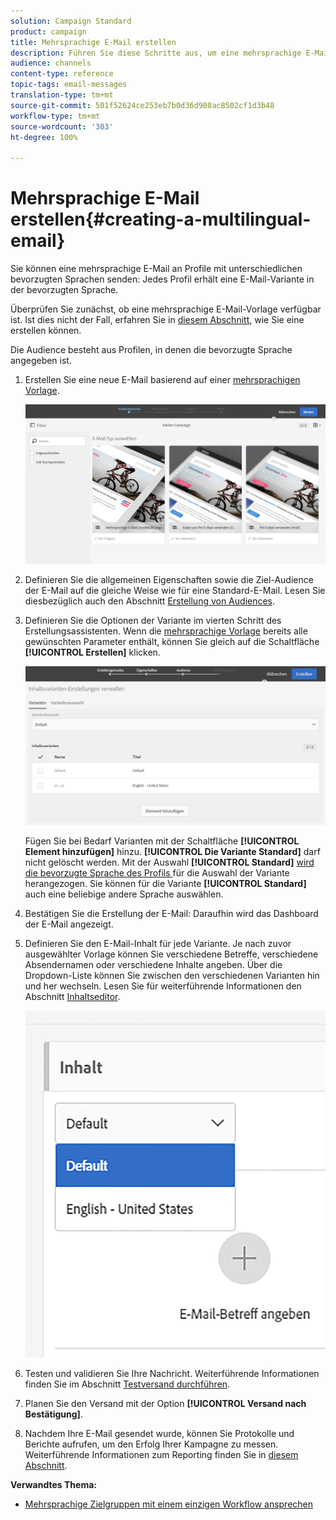 ```yaml
---
solution: Campaign Standard
product: campaign
title: Mehrsprachige E-Mail erstellen
description: Führen Sie diese Schritte aus, um eine mehrsprachige E-Mail an Empfänger mit unterschiedlichen bevorzugten Sprachen zu senden.
audience: channels
content-type: reference
topic-tags: email-messages
translation-type: tm+mt
source-git-commit: 501f52624ce253eb7b0d36d908ac8502cf1d3b48
workflow-type: tm+mt
source-wordcount: '303'
ht-degree: 100%

---
```



# Mehrsprachige E-Mail erstellen{#creating-a-multilingual-email}

Sie können eine mehrsprachige E-Mail an Profile mit unterschiedlichen bevorzugten Sprachen senden: Jedes Profil erhält eine E-Mail-Variante in der bevorzugten Sprache.

Überprüfen Sie zunächst, ob eine mehrsprachige E-Mail-Vorlage verfügbar ist. Ist dies nicht der Fall, erfahren Sie in [diesem Abschnitt](../../channels/using/multilingual-messages-template.md), wie Sie eine erstellen können.

Die Audience besteht aus Profilen, in denen die bevorzugte Sprache angegeben ist.

1. Erstellen Sie eine neue E-Mail basierend auf einer [mehrsprachigen Vorlage](../../channels/using/multilingual-messages-template.md).

   ![](assets/multi_create1.png)

1. Definieren Sie die allgemeinen Eigenschaften sowie die Ziel-Audience der E-Mail auf die gleiche Weise wie für eine Standard-E-Mail. Lesen Sie diesbezüglich auch den Abschnitt [Erstellung von Audiences](../../audiences/using/creating-audiences.md).
1. Definieren Sie die Optionen der Variante im vierten Schritt des Erstellungsassistenten. Wenn die [mehrsprachige Vorlage](../../channels/using/multilingual-messages-template.md) bereits alle gewünschten Parameter enthält, können Sie gleich auf die Schaltfläche **[!UICONTROL Erstellen]** klicken.

   ![](assets/multi_create4.png)

   Fügen Sie bei Bedarf Varianten mit der Schaltfläche **[!UICONTROL Element hinzufügen]** hinzu. **[!UICONTROL Die Variante Standard]** darf nicht gelöscht werden. Mit der Auswahl **[!UICONTROL Standard]** [wird die bevorzugte Sprache des Profils ](../../audiences/using/creating-profiles.md) für die Auswahl der Variante herangezogen. Sie können für die Variante **[!UICONTROL Standard]** auch eine beliebige andere Sprache auswählen.

1. Bestätigen Sie die Erstellung der E-Mail: Daraufhin wird das Dashboard der E-Mail angezeigt.
1. Definieren Sie den E-Mail-Inhalt für jede Variante. Je nach zuvor ausgewählter Vorlage können Sie verschiedene Betreffe, verschiedene Absendernamen oder verschiedene Inhalte angeben. Über die Dropdown-Liste können Sie zwischen den verschiedenen Varianten hin und her wechseln. Lesen Sie für weiterführende Informationen den Abschnitt [Inhaltseditor](../../designing/using/designing-content-in-adobe-campaign.md).

   ![](assets/multi_selectcontent.png)

1. Testen und validieren Sie Ihre Nachricht. Weiterführende Informationen finden Sie im Abschnitt [Testversand durchführen](../../sending/using/sending-proofs.md).
1. Planen Sie den Versand mit der Option **[!UICONTROL Versand nach Bestätigung]**.
1. Nachdem Ihre E-Mail gesendet wurde, können Sie Protokolle und Berichte aufrufen, um den Erfolg Ihrer Kampagne zu messen. Weiterführende Informationen zum Reporting finden Sie in [diesem Abschnitt](../../reporting/using/about-dynamic-reports.md).

**Verwandtes Thema:**

* [Mehrsprachige Zielgruppen mit einem einzigen Workflow ansprechen](https://helpx.adobe.com/de/campaign/kb/simplify-campaign-management.html#Engageyourcustomersateverystep)
